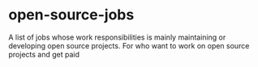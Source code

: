 # open-source-jobs
A list of jobs whose work responsibilities is mainly maintaining or developing open source projects. For who want to work on open source projects and get paid
